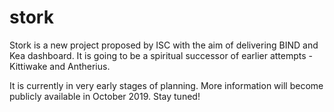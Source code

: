 # stork

Stork is a new project proposed by ISC with the aim of delivering BIND and Kea dashboard.
It is going to be a spiritual successor of earlier attempts - Kittiwake and Antherius.

It is currently in very early stages of planning. More information will become publicly
available in October 2019. Stay tuned!